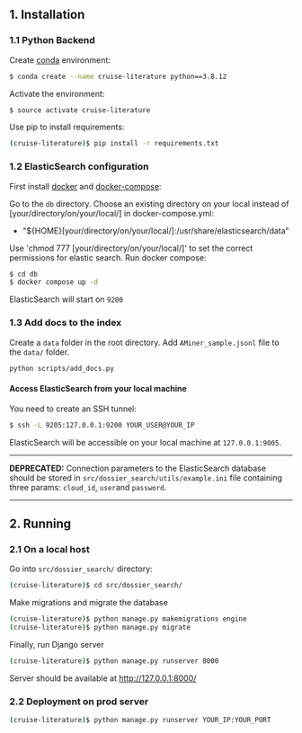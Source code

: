 ## 1. Installation

### 1.1 Python Backend

Create [conda](https://docs.conda.io/en/latest/miniconda.html) environment:

```bash
$ conda create --name cruise-literature python==3.8.12
```

Activate the environment:

```bash
$ source activate cruise-literature
```

Use pip to install requirements:

```bash
(cruise-literature)$ pip install -r requirements.txt
```

### 1.2 ElasticSearch configuration

First install [docker](https://www.digitalocean.com/community/tutorials/how-to-install-and-use-docker-on-ubuntu-20-04) and [docker-compose](https://www.digitalocean.com/community/tutorials/how-to-install-and-use-docker-compose-on-ubuntu-20-04#step-1-installing-docker-compose):

Go to the `db` directory. Choose an existing directory on your local instead of [your/directory/on/your/local/] in docker-compose.yml:

- "${HOME}[your/directory/on/your/local/]:/usr/share/elasticsearch/data"

Use 'chmod 777 [your/directory/on/your/local/]' to set the correct permissions for elastic search.
Run docker compose:


```bash
$ cd db
$ docker compose up -d
```

ElasticSearch will start on `9200`

### 1.3 Add docs to the index

Create a `data` folder in the root directory. Add `AMiner_sample.jsonl` file to the `data/` folder.

```bash
python scripts/add_docs.py
```


#### Access ElasticSearch from your local machine

You need to create an SSH tunnel:

```bash
$ ssh -L 9205:127.0.0.1:9200 YOUR_USER@YOUR_IP
```

ElasticSearch will be accessible on your local machine at `127.0.0.1:9005`.

_____
__DEPRECATED:__ Connection parameters to the ElasticSearch database should be stored in `src/dossier_search/utils/example.ini` file containing three params: `cloud_id`, `user`and `password`.
_____


## 2. Running

### 2.1 On a local host

Go into `src/dossier_search/` directory: 

```bash
(cruise-literature)$ cd src/dossier_search/
```

Make migrations and migrate the database

```bash
(cruise-literature)$ python manage.py makemigrations engine
(cruise-literature)$ python manage.py migrate
```

Finally, run Django server

```bash
(cruise-literature)$ python manage.py runserver 8000
```

Server should be available at http://127.0.0.1:8000/


### 2.2 Deployment on prod server

```bash
(cruise-literature)$ python manage.py runserver YOUR_IP:YOUR_PORT
```


